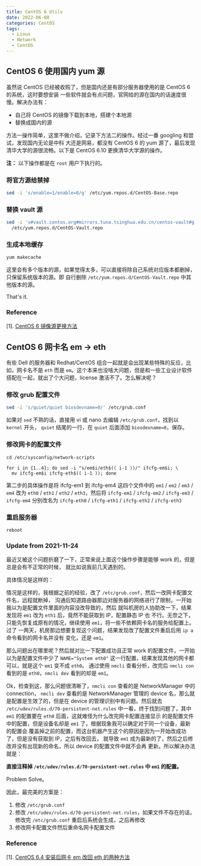 ```yaml
---
title: CentOS 6 Utils
date: 2022-06-08
categories: CentOS
tags:
  - Linux
  - Network
  - CentOS
---
```


## CentOS 6 使用国内 yum 源

虽然说 CentOS 已经被收购了，但是国内还是有部分服务器使用的是 CentOS 6 的系统，这时要想安装
一些软件就会有点问题，官网给的源在国内的话速度很慢。解决办法有：

- 自己将 CentOS 的镜像下载到本地，搭建个本地源
- 替换成国内的源

方法一操作简单，这里不做介绍，记录下方法二的操作。经过一番 googling 和尝试，发现国内无论是中科
大还是网易，都没有 CentOS 6 的 yum 源了，最后发现清华大学的源很流畅。以下是 CentOS 6.10
更换清华大学源的操作。

**注：** 以下操作都是在 `root` 用户下执行的。

### 将官方源给禁掉

```bash
sed -i 's/enable=1/enable=0/g' /etc/yum.repos.d/CentOS-Base.repo
```

### 替换 vault 源

```bash
sed -i 's#vault.centos.org#mirrors.tuna.tsinghua.edu.cn/centos-vault#g' \
  /etc/yum.repos.d/CentOS-Vault.repo
```

### 生成本地缓存

```bash
yum makecache
```

这里会有多个版本的源，如果觉得太多，可以直接将除自己系统对应版本都删掉，只保留系统版本的源。即
自行删除 `/etc/yum.repos.d/CentOS-Vault.repo` 中其他版本的源。

That's it.

### Reference

[1]. [CentOS 6 镜像源更换方法](https://support.huaweicloud.com/ecs_faq/ecs_faq_1009.html)

## CentOS 6 网卡名 em -> eth

有些 Dell 的服务器和 Redhat/CentOS 组合一起就是会出现某些特殊的反应，比如，网卡名不是 `eth`
而是 `em`。这个本来也没啥大问题，但是和一些工业设计软件搭配在一起，就出了个大问题，license
激活不了。怎么解决呢？

### 修改 grub 配置文件

```bash
sed -i 's/quiet/quiet biosdevname=0/' /etc/grub.conf
```

如果对 `sed` 不熟的话，直接用 vi 或 nano 去编辑 `/etc/grub.conf`，找到以 `kernel` 开头，
`quiet` 结尾的一行，在 `quiet` 后面添加 `biosdevname=0`，保存。

### 修改网卡的配置文件

```
cd /etc/sysconfig/network-scripts

for i in {1..4}; do sed -i "s/em$i/eth$(( i-1 ))/" ifcfg-em$i; \
  mv ifcfg-em$i ifcfg-eth$(( i-1 )); done
```

第二步的具体操作是将 ifcfg-em1 到 ifcfg-em4 这四个文件中的 `em1` / `em2` / `em3` /
`em4` 改为 `eth0` / `eth1` / `eth2` / `eth3`，然后将 `ifcfg-em1` / `ifcfg-em2` /
`ifcfg-em3` / `ifcfg-em4` 分别改名为 `ifcfg-eth0` / `ifcfg-eth1` / `ifcfg-eth2` /
`ifcfg-eth3`

### 重启服务器

```bash
reboot
```

### **Update from 2021-11-24**

最近又被这个问题折磨了一下，正常来说上面这个操作步骤是能够 work 的，但是总是会有不正常的时候，
就比如说我前几天遇到的。

具体情况是这样的：

情况是这样的，我根据之前的经验，改了 `/etc/grub.conf`，然后一改网卡配置文件名，远程就断掉，
沟通后知道路由器那边对服务器的网络进行了限制，一开始我以为是配置文件里面的内容没改导致的，然后
就叫机房的人协助改一下，结果发现将 `em1` 改为 `eth1` 后，竟然不能获取到 IP，配置静态 IP 也
不行。无奈之下，只能先恢复成原有的情况，继续使用 `em1`，将一些不依赖网卡名的服务给配置上。过了
一两天，机房那边想要复现这个问题，结果发现改了配置文件重启后用 `ip a` 命令看到的网卡名并没有
变化，还是 `em1`。

那么问题出在哪里呢？然后就对比一下配置成功且正常 work 的配置文件，一开始以为是配置文件中少了
`NAME="System eth0"` 这一行配置，结果发现其他的网卡都可以，就是这个 `em1` 变不成 `eth0`。
通过使用 `nmcli` 查看分析，改完后 `nmcli con` 看到的是 `eth0`，`nmcli dev` 看到的却是
`em1`。

Ok，检查到这，那么问题很清晰了，`nmcli con` 查看的是 NetworkManager 中的 connection，
`nmcli dev` 查看的是 NetworkManager 管理的 device 名，那么就是配置是生效了的，但是在
device 的管理识别中有问题。然后就去 `/etc/udev/rules.d/70-persistent-net.rules`
中一看，终于找到问题了，其中 `em1` 的配置要在 `eth0` 后面，这就难怪为什么改完网卡配置连接显示
的是配置文件中的配置，但是设备名却是 `em1` 了，根据现象我可以确定对于同一个设备，最新的配置会
覆盖掉之前的配置，而这台机器产生这个的原因是因为一开始改成功了，但是没有获取到 IP，之后有改回去，
就导致 `em1` 成为最新的了，然后之后修改并没有出现新的命名，所以 device 的配置文件中就不会再
更新。所以解决办法就是：

**直接注释掉 `/etc/udev/rules.d/70-persistent-net.rules` 中 `em1` 的配置。**

Problem Solve。

因此，最完美的方案是：

1. 修改 `/etc/grub.conf`
2. 修改 `/etc/udev/rules.d/70-persistent-net.rules`，如果文件不存在的话，修改完
   `/etc/grub.conf` 重启后系统会生成，之后再修改
3. 修改网卡配置文件然后重命名网卡配置文件

### Reference

[1]. [CentOS 6.4 安装后网卡 em 改回 eth 的两种方法](https://www.linuxidc.com/Linux/2013-07/86885.htm)
